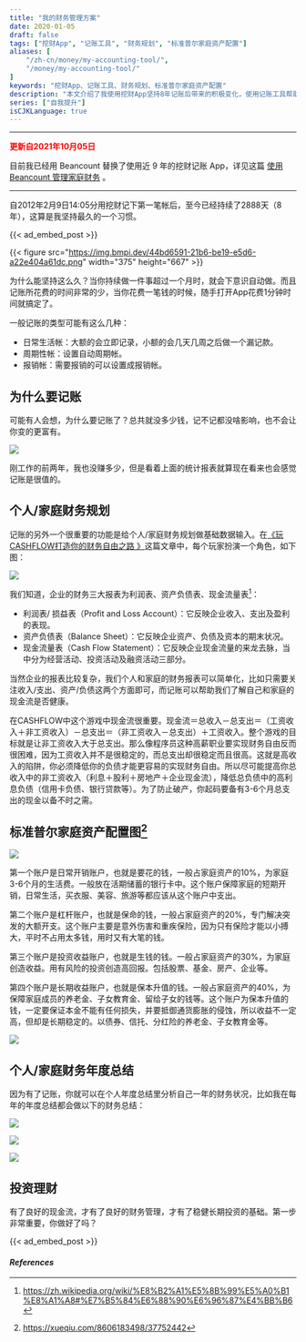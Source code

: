 ```yaml
---
title: "我的财务管理方案"
date: 2020-01-05
draft: false
tags: ["挖财App", "记账工具", "财务规划", "标准普尔家庭资产配置"]
aliases: [
    "/zh-cn/money/my-accounting-tool/",
    "/money/my-accounting-tool/"
]
keywords: "挖财App、记账工具、财务规划、标准普尔家庭资产配置"
description: "本文介绍了我使用挖财App坚持8年记账后带来的积极变化，使用记账工具帮助我分析个人以及家庭财务规划最终帮助我作出更好的投资理财决策"
series: ["自我提升"]
isCJKLanguage: true
---
```


---

<strong><span style="color:red">更新自2021年10月05日</span></strong>

目前我已经用 Beancount 替换了使用近 9 年的挖财记账 App，详见这篇 [使用 Beancount 管理家庭财务](/self/beancount-my-accounting-tool-v2/) 。

---

自2012年2月9日14:05分用挖财记下第一笔帐后，至今已经持续了2888天（8年），这算是我坚持最久的一个习惯。

{{< ad_embed_post >}}

{{< figure src="https://img.bmpi.dev/44bd6591-21b6-be19-e5d6-a22e404a61dc.png" width="375" height="667" >}}

为什么能坚持这么久？当你持续做一件事超过一个月时，就会下意识自动做。而且记账所花费的时间非常的少，当你花费一笔钱的时候，随手打开App花费1分钟时间就搞定了。

一般记账的类型可能有这么几种：

* 日常生活帐：大额的会立即记录，小额的会几天几周之后做一个漏记款。
* 周期性帐：设置自动周期帐。
* 报销帐：需要报销的可以设置成报销帐。

## 为什么要记账

可能有人会想，为什么要记账了？总共就没多少钱，记不记都没啥影响，也不会让你变的更富有。

![](https://img.bmpi.dev/3461797f-6a16-e9a5-a01c-f583d7086b49.png)

刚工作的前两年，我也没赚多少，但是看着上面的统计报表就算现在看来也会感觉记账是很值的。

## 个人/家庭财务规划

记账的另外一个很重要的功能是给个人/家庭财务规划做基础数据输入。在[《玩CASHFLOW打造你的财务自由之路
》](/zh-cn/money/play-cashflow-to-build-your-financial-freedom/)这篇文章中，每个玩家扮演一个角色，如下图：

![](https://img.bmpi.dev/50b9672e-1e01-62f1-421c-400de71e9145.png)

我们知道，企业的财务三大报表为利润表、资产负债表、现金流量表[^0]：

* 利润表/ 损益表（Profit and Loss Account）：它反映企业收入、支出及盈利的表现。
* 资产负债表（Balance Sheet）：它反映企业资产、负债及资本的期末状况。
* 现金流量表（Cash Flow Statement）：它反映企业现金流量的来龙去脉，当中分为经营活动、投资活动及融资活动三部分。

当然企业的报表比较复杂，我们个人和家庭的财务报表可以简单化，比如只需要关注收入/支出、资产/负债这两个方面即可，而记账可以帮助我们了解自己和家庭的现金流是否健康。

在CASHFLOW中这个游戏中现金流很重要。现金流＝总收入－总支出＝（工资收入＋非工资收入）－总支出＝（非工资收入－总支出）＋工资收入。整个游戏的目标就是让非工资收入大于总支出。那么像程序员这种高薪职业要实现财务自由反而很困难，因为工资收入并不是很稳定的，而总支出却很稳定而且很高。这就是高收入的陷阱，你必须降低你的负债才能更容易的实现财务自由。所以尽可能提高你总收入中的非工资收入（利息＋股利＋房地产＋企业现金流），降低总负债中的高利息负债（信用卡负债、银行贷款等）。为了防止破产，你起码要备有3-6个月总支出的现金以备不时之需。

## 标准普尔家庭资产配置图[^1]

![](https://img.bmpi.dev/9573f343-53f4-c8da-e390-aa2d21f47e00.png)

第一个账户是日常开销账户，也就是要花的钱，一般占家庭资产的10%，为家庭3-6个月的生活费。一般放在活期储蓄的银行卡中。这个账户保障家庭的短期开销，日常生活，买衣服、美容、旅游等都应该从这个账户中支出。

第二个账户是杠杆账户，也就是保命的钱，一般占家庭资产的20%，专门解决突发的大额开支。这个账户主要是意外伤害和重疾保险，因为只有保险才能以小搏大，平时不占用太多钱，用时又有大笔的钱。

第三个账户是投资收益账户，也就是生钱的钱。一般占家庭资产的30%，为家庭创造收益。用有风险的投资创造高回报。包括股票、基金、房产、企业等。

第四个账户是长期收益账户，也就是保本升值的钱。一般占家庭资产的40%，为保障家庭成员的养老金、子女教育金、留给子女的钱等。这个账户为保本升值的钱，一定要保证本金不能有任何损失，并要抵御通货膨胀的侵蚀，所以收益不一定高，但却是长期稳定的。以债券、信托、分红险的养老金、子女教育金等。

![](https://img.bmpi.dev/990650ad-5a41-3fa5-4647-28fe20962e2f.png)

## 个人/家庭财务年度总结

因为有了记账，你就可以在个人年度总结里分析自己一年的财务状况，比如我在每年的年度总结都会做以下的财务总结：

![](https://img.bmpi.dev/d503ac59-645a-ae16-8d44-9bf546384c31.png)

![](https://img.bmpi.dev/ab66bbd1-0439-c495-54b8-55464f96b955.png)

![](https://img.bmpi.dev/02084a0e-8eb6-8064-6c81-f79a77cc469a.png)

## 投资理财

有了良好的现金流，才有了良好的财务管理，才有了稳健长期投资的基础。第一步非常重要，你做好了吗？

{{< ad_embed_post >}}

#### *References*
[^0]: <https://zh.wikipedia.org/wiki/%E8%B2%A1%E5%8B%99%E5%A0%B1%E8%A1%A8#%E7%B5%84%E6%88%90%E6%96%87%E4%BB%B6>
[^1]: <https://xueqiu.com/8606183498/37752442>
